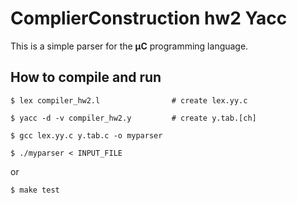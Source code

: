 # ComplierConstruction hw2 Yacc

This is a simple parser for the **μC** programming language.

## How to compile and run

```shell
$ lex compiler_hw2.l                # create lex.yy.c

$ yacc -d -v compiler_hw2.y         # create y.tab.[ch]

$ gcc lex.yy.c y.tab.c -o myparser

$ ./myparser < INPUT_FILE
```

or

```shell
$ make test
```
